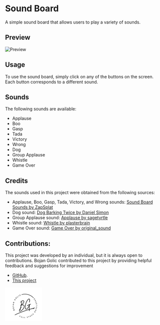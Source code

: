 # Sound Board

A simple sound board that allows users to play a variety of sounds.

## Preview

![ Preview]()

## Usage
To use the sound board, simply click on any of the buttons on the screen. Each button corresponds to a different sound.

## Sounds
The following sounds are available:

- Applause
- Boo
- Gasp
- Tada
- Victory
- Wrong
- Dog
- Group Applause
- Whistle
- Game Over

## Credits
The sounds used in this project were obtained from the following sources:

- Applause, Boo, Gasp, Tada, Victory, and Wrong sounds: [Sound Board Sounds by ZapSplat](https://www.zapsplat.com/sound-effect-category/sound-effects/)
- Dog sound: [Dog Barking Twice by Daniel Simon](https://freesound.org/people/danielsimon/freesounds/55951/)
- Group Applause sound: [Applause by sagetyrtle](https://freesound.org/people/sagetyrtle/sounds/39184/)
- Whistle sound: [Whistle by plasterbrain](https://freesound.org/people/plasterbrain/sounds/397765/)
- Game Over sound: [Game Over by original_sound](https://freesound.org/people/original_sound/sounds/369662/)



## Contributions:
This project was developed by an individual, but it is always open to contributions. Bojan Golic contributed to this project by providing helpful feedback and suggestions for improvement 
- [GitHub](https://github.com/bokigolic).
- [This project](https://github.com/bokigolic/front-end-templates/tree/develop/Sound%20Board)

![Logo](https://github.com/bokigolic/fornt-end-practice/blob/develop/Template/logo-bojan-small.png)